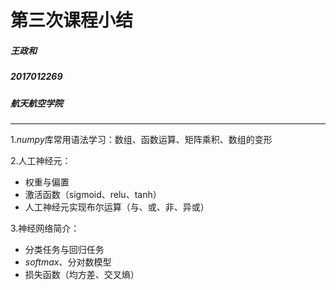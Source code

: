 # 第三次课程小结

##### 王政和

##### 2017012269

##### 航天航空学院

***

1.$numpy$库常用语法学习：数组、函数运算、矩阵乘积、数组的变形

2.人工神经元：

* 权重与偏置
* 激活函数（sigmoid、relu、tanh）
* 人工神经元实现布尔运算（与、或、非、异或）

3.神经网络简介：

* 分类任务与回归任务
* $softmax$、分对数模型
* 损失函数（均方差、交叉熵）









